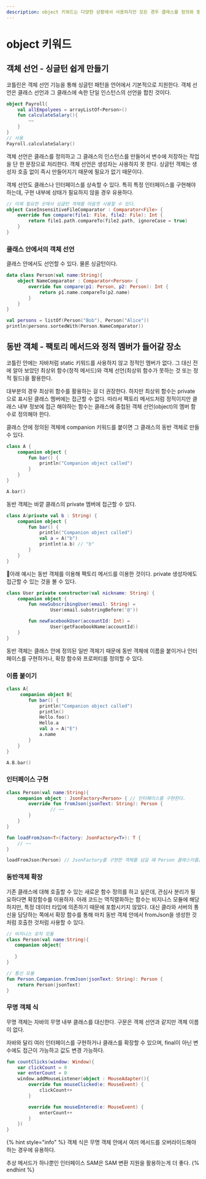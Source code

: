 ```yaml
---
description: object 키워드는 다양한 상황에서 사용하지만 모든 경우 클래스를 정의와 동시에 인스턴스를 생성한다는 공통점이 있다.
---
```


# object 키워드

## 객체 선언 - 싱글턴 쉽게 만들기

코틀린은 객체 선언 기능을 통해 싱글턴 패턴을 언어에서 기본적으로 지원한다. 객체 선언은 클래스 선언과 그 클래스에 속한 단일 인스턴스의 선언을 합친 것이다.

```kotlin
object Payroll{
    val allEmpolyees = arrayListOf<Person>()
    fun calculateSalary(){
        ~~
    }
}
// 사용
Payroll.calculateSalary()
```

객체 선언은 클래스를 정의하고 그 클래스의 인스턴스를 만들어서 변수에 저장하는 작업을 단 한 문장으로 처리한다. 객체 선언은 생성자는 사용하지 못 한다. 싱글턴 객체는 생성자 호출 없이 즉시 만들어지기 때문에 필요가 없기 때문이다.&#x20;

객체 선언도 클래스나 인터페이스를 상속할 수 있다. 특히 특정 인터페이스를 구현해야 하는데, 구현 내부에 상태가 필요하지 않을 경우 유용하다.&#x20;

```kotlin
// 이제 필요한 곳에서 싱글턴 객체를 마음껏 사용할 수 있다. 
object CaseInsensitiveFileComparator : Comparator<File> {
    override fun compare(file1: File, file2: File): Int {
        return file1.path.compareTo(file2.path, ignoreCase = true)
    }
} 
```

### 클래스 안에서의 객체 선언&#x20;

클래스 안에서도 선언할 수 있다. 물론 싱글턴이다.

```kotlin
data class Person(val name:String){
    object NameComparator : Comparator<Person> {
        override fun compare(p1: Person, p2: Person): Int {
            return p1.name.compareTo(p2.name)
        }
    }
}

val persons = listOf(Person("Bob"), Person("Alice"))
println(persons.sortedWith(Person.NameComparator))
```



## 동반 객체 - 팩토리 메서드와 정적 멤버가 들어갈 장소&#x20;

코틀린 안에는 자바처럼 static 키워드를 사용하지 않고 정적인 멤버가 없다. 그 대신 전에 알아 보았던 최상위 함수(정적 메서드)와 객체 선언(최상위 함수가 못하는 것 또는 정적 필드)을 활용한다.&#x20;

대부분의 경우 최상위 함수를 활용하는 걸 더 권장한다. 하지만 최상위 함수는 private으로 표시된 클래스 멤버에는 접근할 수 없다. 따라서 팩토리 메서드처럼 정적이지만 클래스 내부 정보에 접근 해야하는 함수는 클래스에 중첩된 객체 선언(object)의 멤버 함수로 정의해야 한다.&#x20;

클래스 안에 정의된 객체에 companion 키워드를 붙이면 그 클래스의 동반 객체로 만들 수 있다.&#x20;

```kotlin
class A {
    companion object {
        fun bar() {
            println("Companion object called")
        }
    }
}

A.bar()
```



동반 객체는 바깥 클래스의 private 멤버에 접근할 수 있다.&#x20;

```kotlin
class A(private val b : String) {
    companion object {
        fun bar() {
            println("Companion object called")
            val a = A("b")
            printlnt(a.b) // "b"
        }
    }
}
```

아래 예시는 동반 객체를 이용해 팩토리 메서드를 이용한 것이다. private 생성자에도 접근할 수 있는 것을 볼 수 있다.

```kotlin
class User private constructor(val nickname: String) {
    companion object {
        fun newSubscribingUser(email: String) =
                User(email.substringBefore('@'))

        fun newFacebookUser(accountId: Int) =
                User(getFacebookName(accountId))
    }
}
```



동반 객체는 클래스 안에 정의된 일반 객체기 때문에 동반 객체에 이름을 붙이거나 인터페이스를 구현하거나, 확장 함수와 프로퍼티를 정의할 수 있다.



### 이름 붙이기&#x20;

```kotlin
class A{
     companion object B{
        fun bar() {
            println("Companion object called")
            println()
            Hello.foo()
            Hello.a
            val a = A("E")
            a.name
        }
    }
}

A.B.bar()
```



### 인터페이스 구현&#x20;

```kotlin
class Person(val name:String){
    companion object : JsonFactory<Person> { // 인터페이스를 구현한다.
        override fun fromJson(jsonText: String): Person {
                // ~~
        }
    }
}

fun loadFromJson<T>(factory: JsonFactory<T>): T {
    // ~~ 
}

loadFromJson(Person) // JsonFactory를 구현한 객체를 넘길 때 Person 클래스이름을 넘김
```



### 동반객체 확장

기존 클래스에 대해 호출할 수 있는 새로운 함수 정의를 하고 싶은데, 관심사 분리가 필요하다면 확장함수를 이용하자. 아래 코드는 역직렬화하는 함수는 비지니스 모듈에 해당하지만, 특정 데이터 타입에 의존하기 때문에 포함시키지 않았다. 대신 클라와 서버의 통신을 담당하는 쪽에서 확장 함수를 통해 마치 동반 객체 안에서 fromJson을 생성한 것 처럼 호출한 것처럼 사용할 수 있다.

```kotlin
// 비지니스 로직 모듈
class Person(val name:String){
   companion object{
       
   }
}

// 통신 모듈 
fun Person.Companion.fromJson(jsonText: String): Person {
    return Person(jsonText)
}
```



### 무명 객체 식

무명 객체는 자바의 무명 내부 클래스를 대신한다. 구문은 객체 선언과 같지만 객체 이름이 없다.&#x20;

자바와 달리 여러 인터페이스를 구현하거나 클래스를 확장할 수 있으며, final이 아닌 변수에도 접근이 가능하고 값도 변경 가능하다.&#x20;

```kotlin
fun countClicks(window: Window){
    var clickCount = 0 
    var enterCount = 0
    window.addMouseListener(object : MouseAdapter(){
        override fun mouseClicked(e: MouseEvent) {
            clickCount++
        }

        override fun mouseEntered(e: MouseEvent) {
            enterCount++
        }
    })
}
```

{% hint style="info" %}
객체 식은 무명 객체 안에서 여러 메서드를 오버라이드해야 하는 경우에 유용하다.&#x20;

추상 메서드가 하나뿐인 인터페이스 SAM은 SAM 변환 지원을 활용하는게 더 좋다.
{% endhint %}







